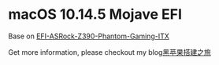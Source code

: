 macOS 10.14.5 Mojave EFI
===

Base on [EFI-ASRock-Z390-Phantom-Gaming-ITX](https://github.com/icyleaf/EFI-ASRock-Z390-Phantom-Gaming-ITX)

Get more information, please checkout my blog[黑苹果搭建之旅](https://qbeenslee.com/article/hackintosh-machine-build-tutorial/)
